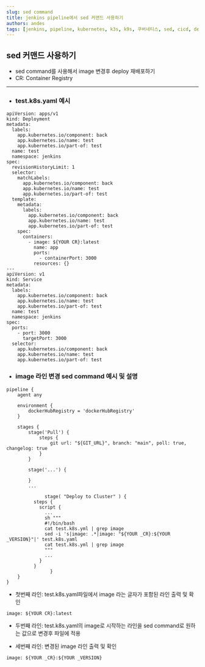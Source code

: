 ```yaml
---
slug: sed command
title: jenkins pipeline에서 sed 커맨드 사용하기
authors: andes
tags: [jenkins, pipeline, kubernetes, k3s, k9s, 쿠버네티스, sed, cicd, deploy]
---
```


## sed 커맨드 사용하기

- sed command를 사용해서 image 변경후 deploy 재배포하기
- CR: Container Registry

---

- ### test.k8s.yaml 예시

```
apiVersion: apps/v1
kind: Deployment
metadata:
  labels:
    app.kubernetes.io/component: back
    app.kubernetes.io/name: test
    app.kubernetes.io/part-of: test
  name: test
  namespace: jenkins
spec:
  revisionHistoryLimit: 1
  selector:
    matchLabels:
      app.kubernetes.io/component: back
      app.kubernetes.io/name: test
      app.kubernetes.io/part-of: test
  template:
    metadata:
      labels:
        app.kubernetes.io/component: back
        app.kubernetes.io/name: test
        app.kubernetes.io/part-of: test
    spec:
      containers:
        - image: ${YOUR CR}:latest
          name: app
          ports:
            - containerPort: 3000
          resources: {}
---
apiVersion: v1
kind: Service
metadata:
  labels:
    app.kubernetes.io/component: back
    app.kubernetes.io/name: test
    app.kubernetes.io/part-of: test
  name: test
  namespace: jenkins
spec:
  ports:
    - port: 3000
      targetPort: 3000
  selector:
    app.kubernetes.io/component: back
    app.kubernetes.io/name: test
    app.kubernetes.io/part-of: test

```

- ### image 라인 변경 sed command 예시 및 설명

```
pipeline {
    agent any

    environment {
        dockerHubRegistry = 'dockerHubRegistry'
    }

    stages {
        stage('Pull') {
            steps {
                git url: "${GIT_URL}", branch: "main", poll: true, changelog: true
            }
        }

        stage('...') {

        }
        ...

			  stage( "Deploy to Cluster" ) {
          steps {
            script {
              ...
              sh """
              #!/bin/bash
              cat test.k8s.yml | grep image
              sed -i 's|image: .*|image: "${YOUR _CR}:${YOUR _VERSION}"|' test.k8s.yaml
              cat test.k8s.yml | grep image
              """
              ...
            }
          }
				}
    }
}
```

- 첫번째 라인: test.k8s.yaml파일에서 image 라는 글자가 포함된 라인 출력 및 확인

```
image: ${YOUR CR}:latest
```

- 두번째 라인: test.k8s.yaml의 image로 시작하는 라인을 sed command로 원하는 값으로 변경후 파일에 적용

- 세번째 라인: 변경된 image 라인 출력 및 확인

```
image: ${YOUR _CR}:${YOUR _VERSION}
```
